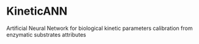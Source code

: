 # KineticANN
Artificial Neural Network for biological kinetic parameters calibration from enzymatic substrates attributes
